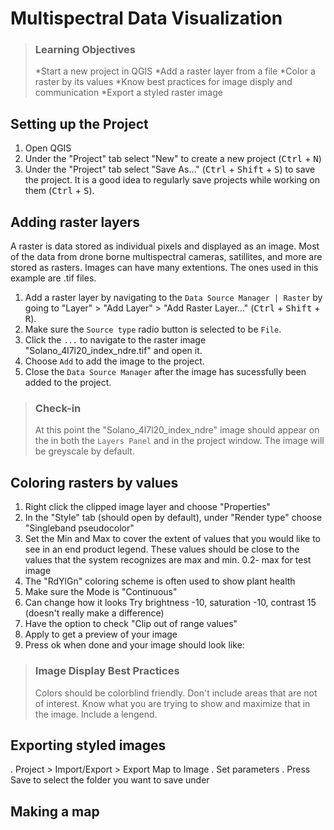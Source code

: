 # Multispectral Data Visualization

> ### Learning Objectives
>
> *Start a new project in QGIS
> *Add a raster layer from a file
> *Color a raster by its values
> *Know best practices for image disply and communication
> *Export a styled raster image

## Setting up the Project

1. Open QGIS
2. Under the "Project" tab select "New" to create a new project (<kbd>Ctrl</kbd> + <kbd>N</kbd>)
3. Under the "Project" tab select "Save As..." (<kbd>Ctrl</kbd> + <kbd>Shift</kbd> + <kbd>S</kbd>) to save the project. It is a good idea to regularly save projects while working on them (<kbd>Ctrl</kbd> + <kbd>S</kbd>).

## Adding raster layers

A raster is data stored as individual pixels and displayed as an image. Most of the data from drone borne multispectral cameras, satillites, and more are stored as rasters. Images can have many extentions. The ones used in this example are .tif files. 

1. Add a raster layer by navigating to the `Data Source Manager | Raster` by going to "Layer" > "Add Layer" > "Add Raster Layer..." (<kbd>Ctrl</kbd> + <kbd>Shift</kbd> + <kbd>R</kbd>).
2. Make sure the `Source type` radio button is selected to be `File`.
3. Click the `...` to navigate to the raster image "Solano_4l7l20_index_ndre.tif" and open it. 
4. Choose `Add` to add the image to the project.
5. Close the `Data Source Manager` after the image has sucessfully been added to the project. 

> ### Check-in
>
> At this point the "Solano_4l7l20_index_ndre" image should appear on the in both the `Layers Panel` and in the project window. The image will be greyscale by default. 

## Coloring rasters by values

1.	Right click the clipped image layer and choose "Properties"
2.	In the "Style" tab (should open by default), under "Render type" choose "Singleband pseudocolor"
13.	Set the Min and Max to cover the extent of values that you would like to see in an end product legend. These values should be close to the values that the system recognizes are max and min.
0.2- max for test image
14.	The "RdYlGn" coloring scheme is often used to show plant health
15.	Make sure the Mode is "Continuous"
16.	Can change how it looks 
Try brightness -10, saturation -10, contrast 15 (doesn't really make a difference)
17.	Have the option to check "Clip out of range values"
18.	Apply to get a preview of your image
19.	Press ok when done and your image should look like:

> ### Image Display Best Practices 
>
> Colors should be colorblind friendly. Don't include areas that are not of interest. Know what you are trying to show and maximize that in the image. Include a lengend. 

## Exporting styled images

.	Project > Import/Export > Export Map to Image
.	Set parameters
.	Press Save to select the folder you want to save under

## Making a map 
